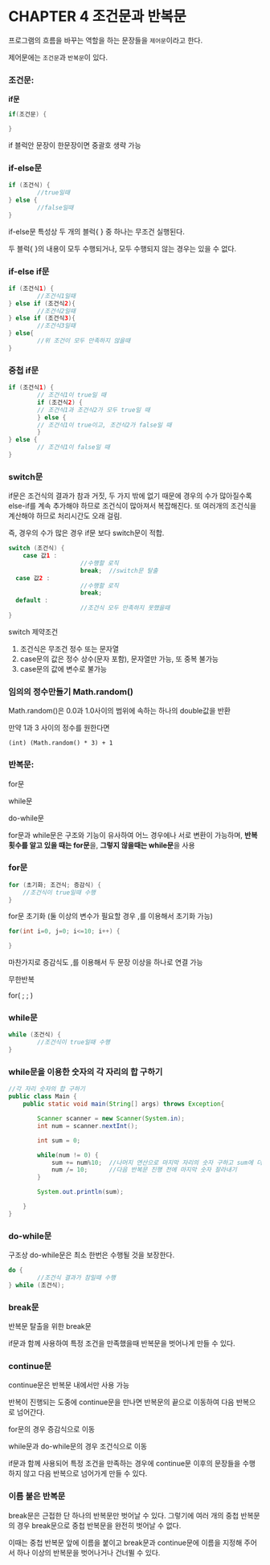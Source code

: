 # CHAPTER 4 조건문과 반복문

프로그램의 흐름을 바꾸는 역할을 하는 문장들을 `제어문`이라고 한다.

제어문에는 `조건문`과 `반복문`이 있다.

### 조건문:

**if문**

```java
if(조건문) {

}
```

if 블럭안 문장이 한문장이면 중괄호 생략 가능

### if-else문

```java
if (조건식) {
		//true일때
} else {
		//false일때
}
```

 if-else문 특성상 두 개의 블럭{ } 중 하나는 무조건 실행된다.

두 블럭{ }의 내용이 모두 수행되거나, 모두 수행되지 않는 경우는 있을 수 없다.

### if-else if문

```java
if (조건식1) {
		//조건식1일때
} else if (조건식2){
		//조건식2일때
} else if (조건식3){
		//조건식3일때
} else{
		//위 조건이 모두 만족하지 않을때
}
```

### 중첩 if문

```java
if (조건식1) {
		// 조건식1이 true일 때
		if (조건식2) {
		// 조건식1과 조건식2가 모두 true일 때
		} else {
		// 조건식1이 true이고, 조건식2가 false일 때
		}
} else {
		// 조건식1이 false일 때
}
```

### switch문

if문은 조건식의 결과가 참과 거짓, 두 가지 밖에 없기 때문에 경우의 수가 많아질수록 else-if를 계속 추가해야 하므로 조건식이 많아져서 복잡해진다. 또 여러개의 조건식을 계산해야 하므로 처리시간도 오래 걸림.

즉, 경우의 수가 많은 경우 if문 보다 switch문이 적합.

```java
switch (조건식) {
	case 값1 :
					//수행할 로직
					break;  //switch문 탈출
  case 값2 :
					//수행할 로직
					break;
  default :
					//조건식 모두 만족하지 못했을때
}
```

switch 제약조건

1. 조건식은 무조건 정수 또는 문자열
2. case문의 값은 정수 상수(문자 포함), 문자열만 가능, 또 중복 불가능
3. case문의 값에 변수로 불가능

### 임의의 정수만들기 Math.random()

Math.random()은 0.0과 1.0사이의 범위에 속하는 하나의 double값을 반환

만약 1과 3 사이의 정수를 원한다면

`(int) (Math.random() * 3) + 1`

### 반복문:

for문

while문

do-while문

for문과 while문은 구조와 기능이 유사하여 어느 경우에나 서로 변환이 가능하며, **반복 횟수를 알고 있을 때는 for문**을, **그렇지 않을때는 while문**을 사용

### for문

```java
for (초기화; 조건식; 증감식) {
	//조건식이 true일때 수행
}
```

 for문 초기화 (둘 이상의 변수가 필요할 경우 ,를 이용해서 초기화 가능)

```java
for(int i=0, j=0; i<=10; i++) {

}
```

마찬가지로 증감식도 ,를 이용해서 두 문장 이상을 하나로 연결 가능

무한반복

for( ; ; )

### while문

```java
while (조건식) {
		//조건식이 true일때 수행
}
```

### while문을 이용한 숫자의 각 자리의 합 구하기

```java
//각 자리 숫자의 합 구하기
public class Main {
    public static void main(String[] args) throws Exception{

        Scanner scanner = new Scanner(System.in);
        int num = scanner.nextInt();

        int sum = 0;

        while(num != 0) {
            sum += num%10;  //나머지 연산으로 마지막 자리의 숫자 구하고 sum에 더하기
            num /= 10;      //다음 반복문 진행 전에 마지막 숫자 잘라내기
        }

        System.out.println(sum);

    }
}
```

### do-while문

구조상 do-while문은 최소 한번은 수행될 것을 보장한다.

```java
do {
		//조건식 결과가 참일때 수행
} while (조건식);
```

### break문

반복문 탈출을 위한 break문

if문과 함께 사용하여 특정 조건을 만족했을때 반복문을 벗어나게 만들 수 있다.

### continue문

continue문은 반복문 내에서만 사용 가능

반복이 진행되는 도중에 continue문을 만나면 반복문의 끝으로 이동하여 다음 반복으로 넘어간다.

for문의 경우 증감식으로 이동

while문과 do-while문의 경우 조건식으로 이동

if문과 함께 사용되어 특정 조건을 만족하는 경우에 continue문 이후의 문장들을 수행하지 않고 다음 반복으로 넘어가게 만들 수 있다.

### 이름 붙은 반복문

break문은 근접한 단 하나의 반복문만 벗어날 수 있다. 그렇기에 여러 개의 중첩 반복문의 경우 break문으로 중첩 반복문을 완전히 벗어날 수 없다.

이때는 중첩 반복문 앞에 이름을 붙이고 break문과 continue문에 이름을 지정해 주어서 하나 이상의 반복문을 벗어나거나 건너뛸 수 있다.

